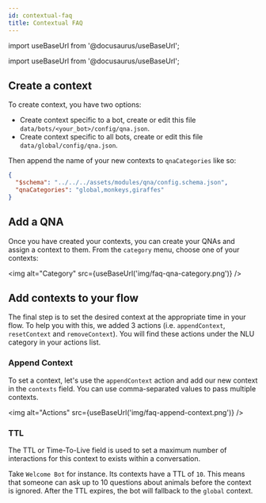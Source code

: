 ```yaml
---
id: contextual-faq
title: Contextual FAQ
---
```


import useBaseUrl from '@docusaurus/useBaseUrl';

import useBaseUrl from '@docusaurus/useBaseUrl';

## Create a context

To create context, you have two options:

- Create context specific to a bot, create or edit this file `data/bots/<your_bot>/config/qna.json`.
- Create context specific to all bots, create or edit this file `data/global/config/qna.json`.

Then append the name of your new contexts to `qnaCategories` like so:

```json
{
  "$schema": "../../../assets/modules/qna/config.schema.json",
  "qnaCategories": "global,monkeys,giraffes"
}
```

## Add a QNA

Once you have created your contexts, you can create your QNAs and assign a context to them. From the `category` menu, choose one of your contexts:

<img alt="Category" src={useBaseUrl('img/faq-qna-category.png')} />

## Add contexts to your flow

The final step is to set the desired context at the appropriate time in your flow. To help you with this, we added 3 actions (i.e. `appendContext`, `resetContext` and `removeContext`). You will find these actions under the NLU category in your actions list.

### Append Context

To set a context, let's use the `appendContext` action and add our new context in the `contexts` field. You can use comma-separated values to pass multiple contexts.

<img alt="Actions" src={useBaseUrl('img/faq-append-context.png')} />

### TTL

The TTL or Time-To-Live field is used to set a maximum number of interactions for this context to exists within a conversation.

Take `Welcome Bot` for instance. Its contexts have a TTL of `10`. This means that someone can ask up to 10 questions about animals before the context is ignored. After the TTL expires, the bot will fallback to the `global` context.
